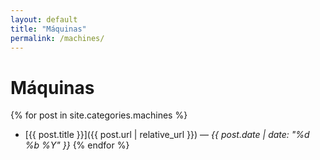 ```yaml
---
layout: default
title: "Máquinas"
permalink: /machines/
---
```


# Máquinas
{% for post in site.categories.machines %}
- [{{ post.title }}]({{ post.url | relative_url }}) — _{{ post.date | date: "%d %b %Y" }}_
{% endfor %}
